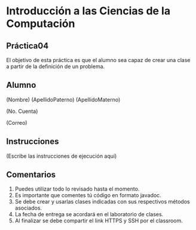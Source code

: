 # Introducción a las Ciencias de la Computación
## Práctica04
El objetivo de esta práctica es que el alumno sea capaz de crear una clase a partir de la
definición de un problema.
## Alumno
(Nombre) (ApellidoPaterno) (ApellidoMaterno)

(No. Cuenta)

(Correo)

## Instrucciones
(Escribe las instrucciones de ejecución aquí)

## Comentarios
1. Puedes utilizar todo lo revisado hasta el momento.
2. Es importante que comentes tú código en formato javadoc.
3. Se debe crear y usarlas clases indicadas con sus respectivos métodos asociados.
4. La fecha de entrega se acordará en el laboratorio de clases.
5. Al finalizar se debe compartir el link HTTPS y SSH por el classroom.